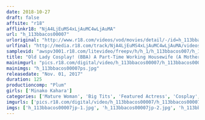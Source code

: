 ```yaml
---
date: 2018-10-27
draft: false
affsite: "r18"
afflinkr18: "NjA4LjEuMS4xLjAuMC4wLjAuMA"
url: "h_113bbacos00007"
urloriginal: "http://www.r18.com/videos/vod/movies/detail/-/id=h_113bbacos00007"
urlfinal: "http://media.r18.com/track/NjA4LjEuMS4xLjAuMC4wLjAuMA/videos/vod/movies/detail/-/id=h_113bbacos00007"
samplevid: "awspv3001.r18.com/litevideo/freepv/h/h_1/h_113bbacos007/h_113bbacos007_dmb_w.mp4"
title: "Old Lady Cosplay! (BBA) A Part-Time Working Housewife (A Mother Of A Fourth-Grader Son) We Had Her Wear This Magical Mama Cosplay Costume (Mr. Nakata) Minako Kahara"
mainimgurl: "pics.r18.com/digital/video/h_113bbacos00007/h_113bbacos00007ps.jpg"
mainimgs: "h_113bbacos00007ps.jpg"
releasedate: "Nov. 01, 2017"
duration: 125
productioncomp: "Plum"
girls: ['Minako Kahara']
categories: ['Mature Woman', 'Big Tits', 'Featured Actress', 'Cosplay', 'Creampie', 'Hi-Def']
imgurls: ['pics.r18.com/digital/video/h_113bbacos00007/h_113bbacos00007jp-1.jpg', 'pics.r18.com/digital/video/h_113bbacos00007/h_113bbacos00007jp-2.jpg', 'pics.r18.com/digital/video/h_113bbacos00007/h_113bbacos00007jp-3.jpg', 'pics.r18.com/digital/video/h_113bbacos00007/h_113bbacos00007jp-4.jpg', 'pics.r18.com/digital/video/h_113bbacos00007/h_113bbacos00007jp-5.jpg', 'pics.r18.com/digital/video/h_113bbacos00007/h_113bbacos00007jp-6.jpg', 'pics.r18.com/digital/video/h_113bbacos00007/h_113bbacos00007jp-7.jpg', 'pics.r18.com/digital/video/h_113bbacos00007/h_113bbacos00007jp-8.jpg', 'pics.r18.com/digital/video/h_113bbacos00007/h_113bbacos00007jp-9.jpg', 'pics.r18.com/digital/video/h_113bbacos00007/h_113bbacos00007jp-10.jpg', 'pics.r18.com/digital/video/h_113bbacos00007/h_113bbacos00007jp-11.jpg', 'pics.r18.com/digital/video/h_113bbacos00007/h_113bbacos00007jp-12.jpg', 'pics.r18.com/digital/video/h_113bbacos00007/h_113bbacos00007jp-13.jpg', 'pics.r18.com/digital/video/h_113bbacos00007/h_113bbacos00007jp-14.jpg', 'pics.r18.com/digital/video/h_113bbacos00007/h_113bbacos00007jp-15.jpg', 'pics.r18.com/digital/video/h_113bbacos00007/h_113bbacos00007jp-16.jpg', 'pics.r18.com/digital/video/h_113bbacos00007/h_113bbacos00007jp-17.jpg', 'pics.r18.com/digital/video/h_113bbacos00007/h_113bbacos00007jp-18.jpg', 'pics.r18.com/digital/video/h_113bbacos00007/h_113bbacos00007jp-19.jpg', 'pics.r18.com/digital/video/h_113bbacos00007/h_113bbacos00007jp-20.jpg']
imgs: ['h_113bbacos00007jp-1.jpg', 'h_113bbacos00007jp-2.jpg', 'h_113bbacos00007jp-3.jpg', 'h_113bbacos00007jp-4.jpg', 'h_113bbacos00007jp-5.jpg', 'h_113bbacos00007jp-6.jpg', 'h_113bbacos00007jp-7.jpg', 'h_113bbacos00007jp-8.jpg', 'h_113bbacos00007jp-9.jpg', 'h_113bbacos00007jp-10.jpg', 'h_113bbacos00007jp-11.jpg', 'h_113bbacos00007jp-12.jpg', 'h_113bbacos00007jp-13.jpg', 'h_113bbacos00007jp-14.jpg', 'h_113bbacos00007jp-15.jpg', 'h_113bbacos00007jp-16.jpg', 'h_113bbacos00007jp-17.jpg', 'h_113bbacos00007jp-18.jpg', 'h_113bbacos00007jp-19.jpg', 'h_113bbacos00007jp-20.jpg']
---
```

